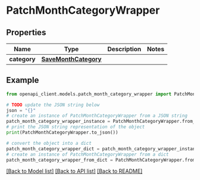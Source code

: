 # PatchMonthCategoryWrapper


## Properties

Name | Type | Description | Notes
------------ | ------------- | ------------- | -------------
**category** | [**SaveMonthCategory**](SaveMonthCategory.md) |  | 

## Example

```python
from openapi_client.models.patch_month_category_wrapper import PatchMonthCategoryWrapper

# TODO update the JSON string below
json = "{}"
# create an instance of PatchMonthCategoryWrapper from a JSON string
patch_month_category_wrapper_instance = PatchMonthCategoryWrapper.from_json(json)
# print the JSON string representation of the object
print(PatchMonthCategoryWrapper.to_json())

# convert the object into a dict
patch_month_category_wrapper_dict = patch_month_category_wrapper_instance.to_dict()
# create an instance of PatchMonthCategoryWrapper from a dict
patch_month_category_wrapper_from_dict = PatchMonthCategoryWrapper.from_dict(patch_month_category_wrapper_dict)
```
[[Back to Model list]](../README.md#documentation-for-models) [[Back to API list]](../README.md#documentation-for-api-endpoints) [[Back to README]](../README.md)


